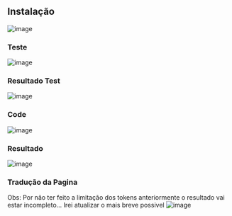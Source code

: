 ## Instalação
![image](https://github.com/user-attachments/assets/ededc65b-85bf-4cf8-bd43-6ad172d435bc)

### Teste 
![image](https://github.com/user-attachments/assets/6f251768-5b50-4d00-b846-786681dfb360)

### Resultado Test
![image](https://github.com/user-attachments/assets/18e1f7ab-45a9-4b65-aaf6-99f85afd8e4e)

### Code
![image](https://github.com/user-attachments/assets/954bc7cd-8129-4a93-8d92-f23ec09fefbb)

### Resultado 
![image](https://github.com/user-attachments/assets/3dbb1953-4d02-4604-a5e6-79ab4c06c70d)

### Tradução da Pagina
Obs: Por não ter feito a limitação dos tokens anteriormente o resultado vai estar incompleto...
Irei atualizar o mais breve possivel
![image](https://github.com/user-attachments/assets/cba77689-d6b7-4063-91ae-45b906503ed4)
